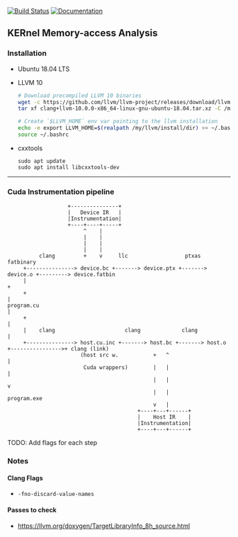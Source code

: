 [![Build Status](https://travis-ci.com/gkarlos/kerma.svg?branch=master)](https://travis-ci.com/gkarlos/kerma) [![Documentation](https://codedocs.xyz/gkarlos/kerma.svg)](https://codedocs.xyz/gkarlos/kerma/)

## KERnel Memory-access Analysis

### Installation
- Ubuntu 18.04 LTS

- LLVM 10
    ```bash
    # Download precompiled LLVM 10 binaries
    wget -c https://github.com/llvm/llvm-project/releases/download/llvmorg-10.0.0/clang+llvm-10.0.0-x86_64-linux-gnu-ubuntu-18.04.tar.xz
    tar xf clang+llvm-10.0.0-x86_64-linux-gnu-ubuntu-18.04.tar.xz -C /my/llvm/install/dir

    # Create `$LLVM_HOME` env var pointing to the llvm installation
    echo -e export LLVM_HOME=$(realpath /my/llvm/install/dir) >> ~/.bashrc 
    source ~/.bashrc
    ```
- cxxtools
    ```
    sudo apt update
    sudo apt install libcxxtools-dev
    ```
    

* * * 

### Cuda Instrumentation pipeline

```
                   +---------------+
                   |   Device IR   |
                   |Instrumentation|
                   +----+----+-----+
                        ^    |
                        |    |
                        |    |
                        |    |
          clang         +    v     llc                  ptxas             fatbinary
     +---------------> device.bc +-------> device.ptx +-------> device.o +---------> device.fatbin
     |                                                                                  +
     +                                                                                  |
program.cu                                                                              |
     +                                                                                  |
     |    clang                      clang             clang                            |
     +---------------> host.cu.inc +-------> host.bc +-------> host.o +---------------->+ clang (link)
                       (host src w.           +   ^                                     |
                        Cuda wrappers)        |   |                                     |
                                              |   |                                     v
                                              |   |                                  program.exe
                                              v   |
                                         +----+---+------+
                                         |    Host IR    |
                                         |Instrumentation|
                                         +----+---+------+
```

TODO: Add flags for each step

### Notes

#### Clang Flags
- `-fno-discard-value-names`

#### Passes to check
- https://llvm.org/doxygen/TargetLibraryInfo_8h_source.html